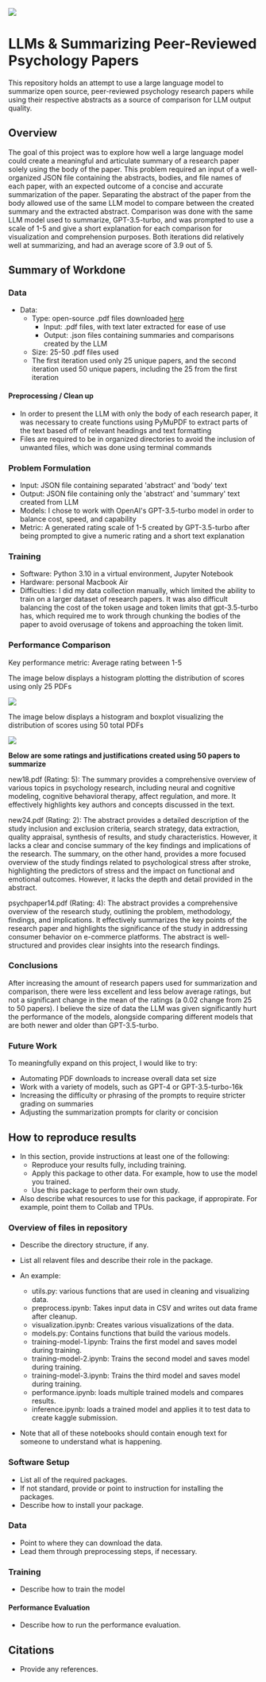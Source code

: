 ![](UTA-DataScience-Logo.png)

# LLMs & Summarizing Peer-Reviewed Psychology Papers

This repository holds an attempt to use a large language model to summarize open source, peer-reviewed psychology research papers while using their respective abstracts as a source of comparison for LLM output quality.

## Overview

The goal of this project was to explore how well a large language model could create a meaningful and articulate summary of a research paper solely using the body of the paper. This problem required an input of a well-organized JSON file containing the abstracts, bodies, and file names of each paper, with an expected outcome of a concise and accurate summarization of the paper. Separating the abstract of the paper from the body allowed use of the same LLM model to compare between the created summary and the extracted abstract. Comparison was done with the same LLM model used to summarize, GPT-3.5-turbo, and was prompted to use a scale of 1-5 and give a short explanation for each comparison for visualization and comprehension purposes. Both iterations did relatively well at summarizing, and had an average score of 3.9 out of 5. 

## Summary of Workdone

### Data

* Data:
  * Type: open-source .pdf files downloaded [here](https://www.ncbi.nlm.nih.gov/)
    * Input: .pdf files, with text later extracted for ease of use
    * Output: .json files containing summaries and comparisons created by the LLM
  * Size: 25-50 .pdf files used
  * The first iteration used only 25 unique papers, and the second iteration used 50 unique papers, including the 25 from the first iteration

#### Preprocessing / Clean up

* In order to present the LLM with only the body of each research paper, it was necessary to create functions using PyMuPDF to extract parts of the text based off of relevant headings and text formatting
* Files are required to be in organized directories to avoid the inclusion of unwanted files, which was done using terminal commands

### Problem Formulation

* Input: JSON file containing separated 'abstract' and 'body' text
* Output: JSON file containing only the 'abstract' and 'summary' text created from LLM
* Models: I chose to work with OpenAI's GPT-3.5-turbo model in order to balance cost, speed, and capability
* Metric: A generated rating scale of 1-5 created by GPT-3.5-turbo after being prompted to give a numeric rating and a short text explanation

### Training

* Software: Python 3.10 in a virtual environment, Jupyter Notebook
* Hardware: personal Macbook Air
* Difficulties: I did my data collection manually, which limited the ability to train on a larger dataset of research papers. It was also difficult balancing the cost of the token usage and token limits that gpt-3.5-turbo has, which required me to work through chunking the bodies of the paper to avoid overusage of tokens and approaching the token limit.

### Performance Comparison

Key performance metric: Average rating between 1-5

The image below displays a histogram plotting the distribution of scores using only 25 PDFs

![](initial_rating_distribution.png)

The image below displays a histogram and boxplot visualizing the distribution of scores using 50 total PDFs

![](iteration2_rating_distribution.png)

**Below are some ratings and justifications created using 50 papers to summarize**

new18.pdf (Rating: 5):
The summary provides a comprehensive overview of various topics in psychology research, including neural and cognitive modeling, cognitive behavioral therapy, affect regulation, and more. It effectively highlights key authors and concepts discussed in the text.

new24.pdf (Rating: 2):
The abstract provides a detailed description of the study inclusion and exclusion criteria, search strategy, data extraction, quality appraisal, synthesis of results, and study characteristics. However, it lacks a clear and concise summary of the key findings and implications of the research. The summary, on the other hand, provides a more focused overview of the study findings related to psychological stress after stroke, highlighting the predictors of stress and the impact on functional and emotional outcomes. However, it lacks the depth and detail provided in the abstract.

psychpaper14.pdf (Rating: 4):
The abstract provides a comprehensive overview of the research study, outlining the problem, methodology, findings, and implications. It effectively summarizes the key points of the research paper and highlights the significance of the study in addressing consumer behavior on e-commerce platforms. The abstract is well-structured and provides clear insights into the research findings.

### Conclusions

After increasing the amount of research papers used for summarization and comparison, there were less excellent and less below average ratings, but not a significant change in the mean of the ratings (a 0.02 change from 25 to 50 papers). I believe the size of data the LLM was given significantly hurt the performance of the models, alongside comparing different models that are both newer and older than GPT-3.5-turbo.

### Future Work

To meaningfully expand on this project, I would like to try:
* Automating PDF downloads to increase overall data set size
* Work with a variety of models, such as GPT-4 or GPT-3.5-turbo-16k
* Increasing the difficulty or phrasing of the prompts to require stricter grading on summaries
* Adjusting the summarization prompts for clarity or concision

## How to reproduce results

* In this section, provide instructions at least one of the following:
   * Reproduce your results fully, including training.
   * Apply this package to other data. For example, how to use the model you trained.
   * Use this package to perform their own study.
* Also describe what resources to use for this package, if appropirate. For example, point them to Collab and TPUs.

### Overview of files in repository

* Describe the directory structure, if any.
* List all relavent files and describe their role in the package.
* An example:
  * utils.py: various functions that are used in cleaning and visualizing data.
  * preprocess.ipynb: Takes input data in CSV and writes out data frame after cleanup.
  * visualization.ipynb: Creates various visualizations of the data.
  * models.py: Contains functions that build the various models.
  * training-model-1.ipynb: Trains the first model and saves model during training.
  * training-model-2.ipynb: Trains the second model and saves model during training.
  * training-model-3.ipynb: Trains the third model and saves model during training.
  * performance.ipynb: loads multiple trained models and compares results.
  * inference.ipynb: loads a trained model and applies it to test data to create kaggle submission.

* Note that all of these notebooks should contain enough text for someone to understand what is happening.

### Software Setup
* List all of the required packages.
* If not standard, provide or point to instruction for installing the packages.
* Describe how to install your package.

### Data

* Point to where they can download the data.
* Lead them through preprocessing steps, if necessary.

### Training

* Describe how to train the model

#### Performance Evaluation

* Describe how to run the performance evaluation.


## Citations

* Provide any references.








